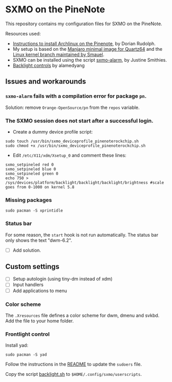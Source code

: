 SXMO on the PineNote
====================

This repository contains my configuration files for SXMO on the PineNote.

Resources used:

* [Instructions to install Archlinux on the Pinenote](https://github.com/DorianRudolph/pinenotes), by Dorian Rudolph.
* My setup is based on the [Manjaro minimal image for Quartz64](https://github.com/manjaro-arm/quartz64-bsp-images/releases) and the [Linux kernel branch maintained by Smauel](https://github.com/smaeul/linux/tree/rk356x-ebc-dev).
* SXMO can be installed using the script [sxmo-alarm](https://github.com/justinesmithies/sxmo-alarm), by Justine Smithies.
* [Backlight controls](https://github.com/alamedyang/pinenote-backlights) by alamedyang

Issues and workarounds
----------------------

### `sxmo-alarm` fails with a compilation error for package `pn`.

Solution: remove `Orange-OpenSource/pn` from the `repos` variable.

### The SXMO session does not start after a successful login.

* Create a dummy device profile script:

```
sudo touch /usr/bin/sxmo_deviceprofile_pinenoterockchip.sh
sudo chmod +x /usr/bin/sxmo_deviceprofile_pinenoterockchip.sh
```

* Edit `/etc/X11/xdm/Xsetup_0` and comment these lines:

```
sxmo_setpineled red 0
sxmo_setpineled blue 0
sxmo_setpineled green 0
echo 750 > /sys/devices/platform/backlight/backlight/backlight/brightness #scale goes from 0-1000 on kernel 5.8
```

### Missing packages

```
sudo pacman -S xprintidle
```

### Status bar

For some reason, the `start` hook is not run automatically.
The status bar only shows the text "dwm-6.2".

- [ ] Add solution.

Custom settings
---------------

- [ ] Setup autologin (using tiny-dm instead of xdm)
- [ ] Input handlers
- [ ] Add applications to menu

### Color scheme

The `.Xresources` file defines a color scheme for dwm, dmenu and svkbd.
Add the file to your home folder.

### Frontlight control

Install yad:

```
sudo pacman -S yad
```

Follow the instructions in the [README](https://github.com/alamedyang/pinenote-backlights/blob/main/README.md) to update the `sudoers` file.

Copy the script [backlight.sh](https://github.com/alamedyang/pinenote-backlights/blob/main/backlight.sh)
to `$HOME/.config/sxmo/userscripts`.
